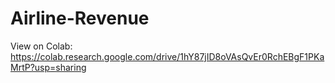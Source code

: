 # Airline-Revenue

View on Colab:
<br>https://colab.research.google.com/drive/1hY87jID8oVAsQvEr0RchEBgF1PKaMrtP?usp=sharing
